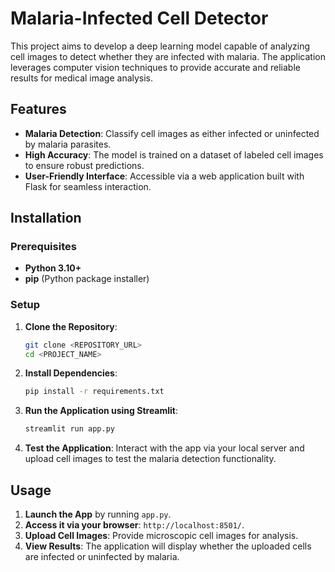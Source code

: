 # Malaria-Infected Cell Detector

This project aims to develop a deep learning model capable of analyzing cell images to detect whether they are infected with malaria. The application leverages computer vision techniques to provide accurate and reliable results for medical image analysis.

## Features

- **Malaria Detection**: Classify cell images as either infected or uninfected by malaria parasites.  
- **High Accuracy**: The model is trained on a dataset of labeled cell images to ensure robust predictions.  
- **User-Friendly Interface**: Accessible via a web application built with Flask for seamless interaction.  

## Installation

### Prerequisites

- **Python 3.10+**
- **pip** (Python package installer)

### Setup

1. **Clone the Repository**:
    ```bash
    git clone <REPOSITORY_URL>
    cd <PROJECT_NAME>
    ```

2. **Install Dependencies**:
    ```bash
    pip install -r requirements.txt
    ```

3. **Run the Application using Streamlit**:
    ```bash
    streamlit run app.py
    ```

4. **Test the Application**:
   Interact with the app via your local server and upload cell images to test the malaria detection functionality.

## Usage

1. **Launch the App** by running `app.py`.
2. **Access it via your browser**: `http://localhost:8501/`.
3. **Upload Cell Images**: Provide microscopic cell images for analysis.
4. **View Results**: The application will display whether the uploaded cells are infected or uninfected by malaria.
